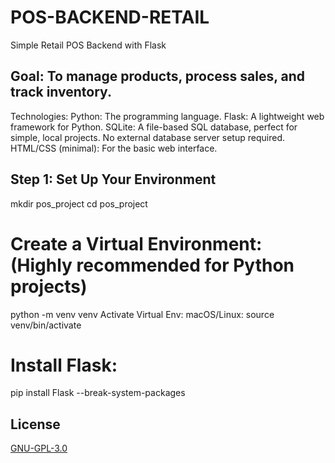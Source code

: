 # POS-BACKEND-RETAIL
Simple Retail POS Backend with Flask

## Goal: To manage products, process sales, and track inventory.
Technologies:
Python: The programming language.
Flask: A lightweight web framework for Python.
SQLite: A file-based SQL database, perfect for simple, local projects. No external database server setup required.
HTML/CSS (minimal): For the basic web interface.

## Step 1: Set Up Your Environment
mkdir pos_project
cd pos_project

# Create a Virtual Environment: (Highly recommended for Python projects)
python -m venv venv
Activate Virtual Env:
macOS/Linux: source venv/bin/activate

# Install Flask:
pip install Flask --break-system-packages

## License

[GNU-GPL-3.0](https://www.gnu.org/licenses/gpl-3.0.html)
